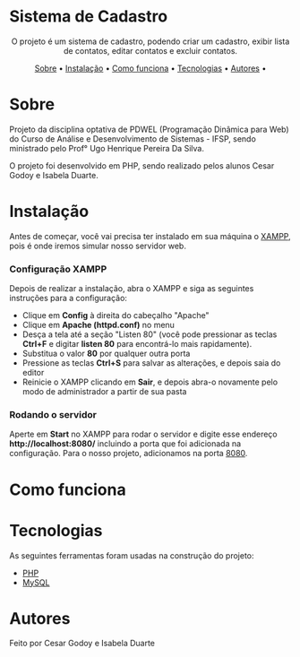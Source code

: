 # Sistema de Cadastro
<p align="center">
    O projeto é um sistema de cadastro, podendo criar um cadastro, exibir lista de contatos, editar contatos e excluir contatos.
</p>

<p align="center">
    <a href="#sobre">Sobre</a> •
    <a href="#instalação">Instalação</a> •
    <a href="#como-funciona">Como funciona</a> •
    <a href="#tecnologias">Tecnologias</a> •
    <a href="#autores">Autores</a> •
</p>

# Sobre
<p>Projeto da disciplina optativa de PDWEL (Programação Dinâmica para Web) do Curso de Análise e Desenvolvimento de Sistemas - IFSP, sendo ministrado pelo Prof° Ugo Henrique Pereira Da Silva. </p>
<p>O projeto foi desenvolvido em PHP, sendo realizado pelos alunos Cesar Godoy e Isabela Duarte. </p>

# Instalação
Antes de começar, você vai precisa ter instalado em sua máquina o [XAMPP](https://apachefriends.org/), pois é onde iremos simular nosso servidor web.

### Configuração XAMPP
<p>Depois de realizar a instalação, abra o XAMPP e siga as seguintes instruções para a configuração:<p>
<ul>
    <li>Clique em <strong>Config</strong> à direita do cabeçalho "Apache"</li>
    <li>Clique em <strong>Apache (httpd.conf)</strong> no menu</li>
    <li>Desça a tela até a seção "Listen 80" (você pode pressionar as teclas <strong>Ctrl+F</strong> e digitar <strong>listen 80</strong> para encontrá-lo mais rapidamente).</li>
    <li>Substitua o valor <strong>80</strong> por qualquer outra porta</li>
    <li>Pressione as teclas <strong>Ctrl+S</strong> para salvar as alterações, e depois saia do editor</li>
    <li>Reinicie o XAMPP clicando em <strong>Sair</strong>, e depois abra-o novamente pelo modo de administrador a partir de sua pasta</li>
</ul>

### Rodando o servidor
<p>Aperte em <strong>Start</strong> no XAMPP para rodar o servidor e digite esse endereço <strong>http://localhost:8080/</strong> incluindo a porta que foi adicionada na configuração. Para o nosso projeto, adicionamos na porta <a href="http://localhost:8080/">8080</a>.</p>

# Como funciona

# Tecnologias
As seguintes ferramentas foram usadas na construção do projeto:
- [PHP](https://www.php.net/)
- [MySQL](https://www.mysql.com/)
# Autores
Feito por Cesar Godoy e Isabela Duarte
